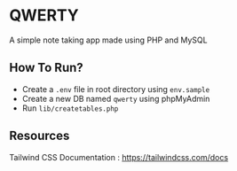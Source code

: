 # QWERTY

A simple note taking app made using PHP and MySQL

## How To Run?
- Create a `.env` file in root directory using `env.sample`
- Create a new DB named `qwerty` using phpMyAdmin
- Run `lib/createtables.php`

## Resources
Tailwind CSS Documentation : https://tailwindcss.com/docs

